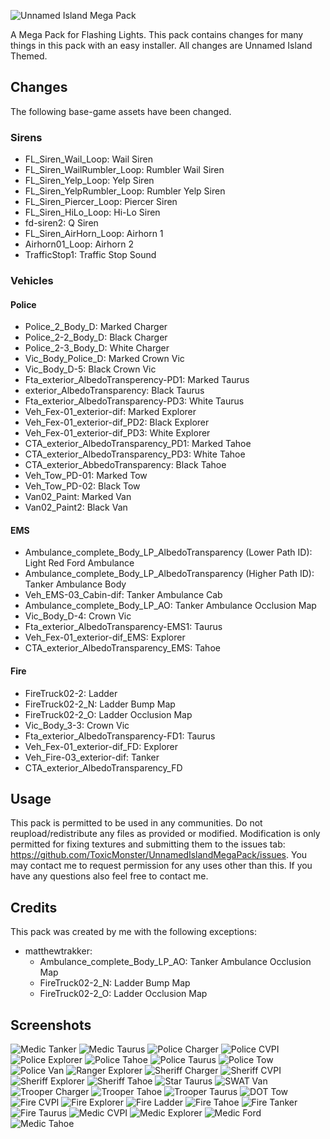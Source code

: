 ![Unnamed Island Mega Pack](https://user-images.githubusercontent.com/89327909/132827956-c9ba5b7f-694f-4b1a-9886-8c4201de5cc6.png)

A Mega Pack for Flashing Lights. This pack contains changes for many things in this pack with an easy installer. All changes are Unnamed Island Themed.

## Changes
The following base-game assets have been changed.
### Sirens
- FL_Siren_Wail_Loop: Wail Siren
- FL_Siren_WailRumbler_Loop: Rumbler Wail Siren
- FL_Siren_Yelp_Loop: Yelp Siren
- FL_Siren_YelpRumbler_Loop: Rumbler Yelp Siren
- FL_Siren_Piercer_Loop: Piercer Siren
- FL_Siren_HiLo_Loop: Hi-Lo Siren
- fd-siren2: Q Siren
- FL_Siren_AirHorn_Loop: Airhorn 1
- Airhorn01_Loop: Airhorn 2
- TrafficStop1: Traffic Stop Sound
### Vehicles
#### Police
- Police_2_Body_D: Marked Charger
- Police_2-2_Body_D: Black Charger
- Police_2-3_Body_D: White Charger
- Vic_Body_Police_D: Marked Crown Vic
- Vic_Body_D-5: Black Crown Vic
- Fta_exterior_AlbedoTransperency-PD1: Marked Taurus
- exterior_AlbedoTransparency: Black Taurus
- Fta_exterior_AlbedoTransparency-PD3: White Taurus
- Veh_Fex-01_exterior-dif: Marked Explorer
- Veh_Fex-01_exterior-dif_PD2: Black Explorer
- Veh_Fex-01_exterior-dif_PD3: White Explorer
- CTA_exterior_AlbedoTransparency_PD1: Marked Tahoe
- CTA_exterior_AlbedoTransparency_PD3: White Tahoe
- CTA_exterior_AbbedoTransparency: Black Tahoe
- Veh_Tow_PD-01: Marked Tow
- Veh_Tow_PD-02: Black Tow
- Van02_Paint: Marked Van
- Van02_Paint2: Black Van
#### EMS
- Ambulance_complete_Body_LP_AlbedoTransparency (Lower Path ID): Light Red Ford Ambulance
- Ambulance_complete_Body_LP_AlbedoTransparency (Higher Path ID): Tanker Ambulance Body
- Veh_EMS-03_Cabin-dif: Tanker Ambulance Cab
- Ambulance_complete_Body_LP_AO: Tanker Ambulance Occlusion Map
- Vic_Body_D-4: Crown Vic
- Fta_exterior_AlbedoTransparency-EMS1: Taurus
- Veh_Fex-01_exterior-dif_EMS: Explorer
- CTA_exterior_AlbedoTransparency_EMS: Tahoe
#### Fire
- FireTruck02-2: Ladder
- FireTruck02-2_N: Ladder Bump Map
- FireTruck02-2_O: Ladder Occlusion Map
- Vic_Body_3-3: Crown Vic
- Fta_exterior_AlbedoTransparency-FD1: Taurus
- Veh_Fex-01_exterior-dif_FD: Explorer
- Veh_Fire-03_exterior-dif: Tanker
- CTA_exterior_AlbedoTransparency_FD

## Usage
This pack is permitted to be used in any communities. Do not reupload/redistribute any files as provided or modified. Modification is only permitted for fixing textures and submitting them to the issues tab: https://github.com/ToxicMonster/UnnamedIslandMegaPack/issues. You may contact me to request permission for any uses other than this. If you have any questions also feel free to contact me.

## Credits
This pack was created by me with the following exceptions:
- matthewtrakker:
  - Ambulance_complete_Body_LP_AO: Tanker Ambulance Occlusion Map
  - FireTruck02-2_N: Ladder Bump Map
  - FireTruck02-2_O: Ladder Occlusion Map
## Screenshots
![Medic Tanker](https://user-images.githubusercontent.com/89327909/134282625-d19f1ca3-5f9f-4f9c-91cc-5a27f471073d.PNG)
![Medic Taurus](https://user-images.githubusercontent.com/89327909/134282631-7b872021-c5a7-461c-83c7-e62adba21de6.PNG)
![Police Charger](https://user-images.githubusercontent.com/89327909/134282635-33afaefd-09ef-45d5-a0e1-7e222b91342a.PNG)
![Police CVPI](https://user-images.githubusercontent.com/89327909/134282640-505600ef-aed4-4820-9280-a4ec1d211597.PNG)
![Police Explorer](https://user-images.githubusercontent.com/89327909/134282643-283d0eb0-ffeb-4aef-9d07-3d32bb81f6f9.PNG)
![Police Tahoe](https://user-images.githubusercontent.com/89327909/134282647-1e864d7f-e0e5-4ecb-bf04-70416f968db3.PNG)
![Police Taurus](https://user-images.githubusercontent.com/89327909/134282655-3f0027db-097e-467e-92fa-0b614a64df2f.PNG)
![Police Tow](https://user-images.githubusercontent.com/89327909/134282660-c26db8e8-b674-4a5f-bd6f-8bf336d4f425.PNG)
![Police Van](https://user-images.githubusercontent.com/89327909/134282663-27ba046d-3ea9-4e17-8a8d-c660721920a1.PNG)
![Ranger Explorer](https://user-images.githubusercontent.com/89327909/134282675-1d8f6010-fdbd-40bb-bd35-5d2e9e295b8f.PNG)
![Sheriff Charger](https://user-images.githubusercontent.com/89327909/134282681-8bca578f-e67f-4fe5-80f3-d14897942b20.PNG)
![Sheriff CVPI](https://user-images.githubusercontent.com/89327909/134282687-d2dd9c92-9779-4348-bcfd-c05fccb3e8f9.PNG)
![Sheriff Explorer](https://user-images.githubusercontent.com/89327909/134282695-6b93ca49-b6cc-4145-ad4e-d557d8be1406.PNG)
![Sheriff Tahoe](https://user-images.githubusercontent.com/89327909/134282703-b9f6981b-100c-45d6-93c4-d0cab70be961.PNG)
![Star Taurus](https://user-images.githubusercontent.com/89327909/134282710-dea90224-d941-473a-bc43-ba25568dfc27.PNG)
![SWAT Van](https://user-images.githubusercontent.com/89327909/134282721-0e482cad-a939-46ab-b3e7-9a6eda14b955.PNG)
![Trooper Charger](https://user-images.githubusercontent.com/89327909/134282731-a587a890-2f90-482f-939c-e63d77239693.PNG)
![Trooper Tahoe](https://user-images.githubusercontent.com/89327909/134282741-613b9cfe-909f-4fab-91cb-1ee5fac3cc50.PNG)
![Trooper Taurus](https://user-images.githubusercontent.com/89327909/134282754-a94a0eb6-9a94-43dd-b1be-202b8630e205.PNG)
![DOT Tow](https://user-images.githubusercontent.com/89327909/134282770-a4096f6c-f53f-437d-b32f-745da3308b13.PNG)
![Fire CVPI](https://user-images.githubusercontent.com/89327909/134282784-dd52dbfa-d5da-489e-836b-1824119b82c5.PNG)
![Fire Explorer](https://user-images.githubusercontent.com/89327909/134282796-6773254b-2b89-4ba0-8499-4bc42f6c3543.PNG)
![Fire Ladder](https://user-images.githubusercontent.com/89327909/134282805-f2acf595-b35d-43e2-afaf-0775613d15bb.PNG)
![Fire Tahoe](https://user-images.githubusercontent.com/89327909/134282817-a9c386e6-4dfa-438b-ab2a-1e652af7692a.PNG)
![Fire Tanker](https://user-images.githubusercontent.com/89327909/134282822-0e8bb393-cea6-454e-acbb-fbaf25540702.PNG)
![Fire Taurus](https://user-images.githubusercontent.com/89327909/134282830-c206456a-05cd-496e-ab27-99f8bf56567e.PNG)
![Medic CVPI](https://user-images.githubusercontent.com/89327909/134282836-2940782f-4011-4c1c-822b-e844dcb8467d.PNG)
![Medic Explorer](https://user-images.githubusercontent.com/89327909/134282841-460eb33d-da64-48b3-975a-c55c326cd304.PNG)
![Medic Ford](https://user-images.githubusercontent.com/89327909/134282846-bf9f5cd3-a870-4613-8118-1d3340a04851.PNG)
![Medic Tahoe](https://user-images.githubusercontent.com/89327909/134282851-900cc1f3-2f44-4564-bc39-185a9103b54a.PNG)

